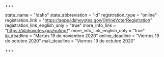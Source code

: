 +++

state_name = "Idaho"
state_abbreviation = "id"
registration_type = "online"
registration_link = "https://apps.idahovotes.gov/OnlineVoterRegistration"
registration_link_english_only = "true"
more_info_link = "https://idahovotes.gov/voting/"
more_info_link_english_only = "true"
ip_deadline = "Martes 19 de noviembre 2020"
online_deadline = "Viernes 19 de octubre 2020"
mail_deadline = "Viernes 19 de octubre 2020"

+++